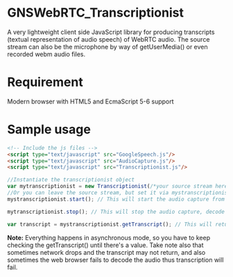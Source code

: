 GNSWebRTC_Transcriptionist
==========================

A very lightweight client side JavaScript library for producing transcripts (textual representation of audio speech) of WebRTC audio. The source stream can also be the microphone by way of getUserMedia() or even recorded webm audio files.

Requirement
===========
Modern browser with HTML5 and EcmaScript 5-6 support

Sample usage
============

```html
<!-- Include the js files -->
<script type="text/javascript" src="GoogleSpeech.js"/>
<script type="text/javascript" src="AudioCapture.js"/>
<script type="text/javascript" src="Transcriptionist.js"/>
```

```javascript
//Instantiate the transcriptionist object
var mytranscriptionist = new Transcriptionist(/*your source stream here*/);
//Or you can leave the source stream, but set it via mystranscriptionist.setStream(mystream); at a later time
mystranscriptionist.start(); // This will start the audio capture from the source stream

mytranscriptionist.stop(); // This will stop the audio capture, decode it then send to google speech for transcription.

var transcript = mystranscriptionist.getTranscript(); // This will return the transcript texts. 
```
**Note:** Everything happens in asynchronous mode, so you have to keep checking the getTranscript() until there's a value. Take note also that sometimes network drops and the transcript may not return, and also sometimes the web browser fails to decode the audio thus transcription will fail.



